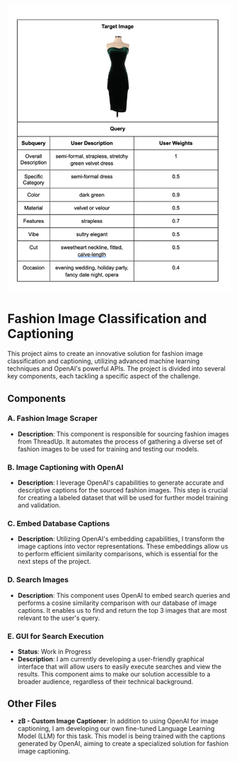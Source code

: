![alt text](figures/fig1.png)

# Fashion Image Classification and Captioning

This project aims to create an innovative solution for fashion image classification and captioning, utilizing advanced machine learning techniques and OpenAI's powerful APIs. The project is divided into several key components, each tackling a specific aspect of the challenge.

## Components

### A. Fashion Image Scraper

- **Description**: This component is responsible for sourcing fashion images from ThreadUp. It automates the process of gathering a diverse set of fashion images to be used for training and testing our models.

### B. Image Captioning with OpenAI

- **Description**: I leverage OpenAI's capabilities to generate accurate and descriptive captions for the sourced fashion images. This step is crucial for creating a labeled dataset that will be used for further model training and validation.

### C. Embed Database Captions

- **Description**: Utilizing OpenAI's embedding capabilities, I transform the image captions into vector representations. These embeddings allow us to perform efficient similarity comparisons, which is essential for the next steps of the project.

### D. Search Images

- **Description**: This component uses OpenAI to embed search queries and performs a cosine similarity comparison with our database of image captions. It enables us to find and return the top 3 images that are most relevant to the user's query.

### E. GUI for Search Execution

- **Status**: Work in Progress  
- **Description**: I am currently developing a user-friendly graphical interface that will allow users to easily execute searches and view the results. This component aims to make our solution accessible to a broader audience, regardless of their technical background.

## Other Files

- **zB - Custom Image Captioner**: In addition to using OpenAI for image captioning, I am developing our own fine-tuned Language Learning Model (LLM) for this task. This model is being trained with the captions generated by OpenAI, aiming to create a specialized solution for fashion image captioning.



